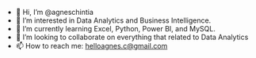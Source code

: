 - 👋 Hi, I’m @agneschintia
- 👀 I’m interested in Data Analytics and Business Intelligence.
- 🌱 I’m currently learning Excel, Python, Power BI, and MySQL.
- 💞️ I’m looking to collaborate on everything that related to Data Analytics
- 📫 How to reach me: helloagnes.c@gmail.com

<!---
agneschintia/agneschintia is a ✨ special ✨ repository because its `README.md` (this file) appears on your GitHub profile.
You can click the Preview link to take a look at your changes.
--->
